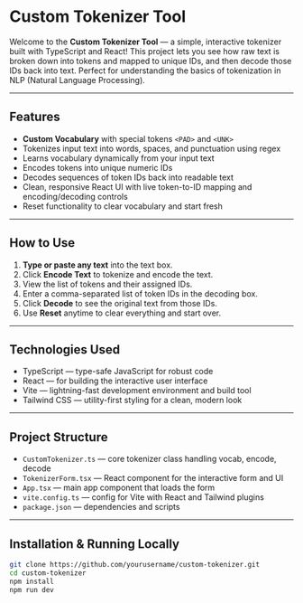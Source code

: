 # Custom Tokenizer Tool

Welcome to the **Custom Tokenizer Tool** — a simple, interactive tokenizer built with TypeScript and React! This project lets you see how raw text is broken down into tokens and mapped to unique IDs, and then decode those IDs back into text. Perfect for understanding the basics of tokenization in NLP (Natural Language Processing).

---

## Features

- **Custom Vocabulary** with special tokens `<PAD>` and `<UNK>`
- Tokenizes input text into words, spaces, and punctuation using regex
- Learns vocabulary dynamically from your input text
- Encodes tokens into unique numeric IDs
- Decodes sequences of token IDs back into readable text
- Clean, responsive React UI with live token-to-ID mapping and encoding/decoding controls
- Reset functionality to clear vocabulary and start fresh

---

## How to Use

1. **Type or paste any text** into the text box.
2. Click **Encode Text** to tokenize and encode the text.
3. View the list of tokens and their assigned IDs.
4. Enter a comma-separated list of token IDs in the decoding box.
5. Click **Decode** to see the original text from those IDs.
6. Use **Reset** anytime to clear everything and start over.

---

## Technologies Used

- TypeScript — type-safe JavaScript for robust code
- React — for building the interactive user interface
- Vite — lightning-fast development environment and build tool
- Tailwind CSS — utility-first styling for a clean, modern look

---

## Project Structure

- `CustomTokenizer.ts` — core tokenizer class handling vocab, encode, decode
- `TokenizerForm.tsx` — React component for the interactive form and UI
- `App.tsx` — main app component that loads the form
- `vite.config.ts` — config for Vite with React and Tailwind plugins
- `package.json` — dependencies and scripts

---

## Installation & Running Locally

```bash
git clone https://github.com/yourusername/custom-tokenizer.git
cd custom-tokenizer
npm install
npm run dev
